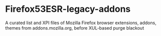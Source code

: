 # Firefox53ESR-legacy-addons
A curated list and XPI files of Mozilla Firefox browser extensions, addons, themes from addons.mozilla.org, before XUL-based purge blackout
